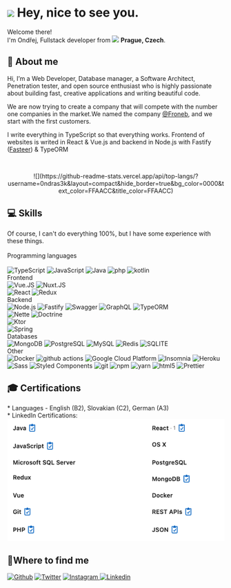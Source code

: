 <h1><img src="https://emojis.slackmojis.com/emojis/images/1531849430/4246/blob-sunglasses.gif?1531849430" width="30"/> Hey, nice to see you.</h1>


<p>Welcome there! </br> I'm Ondřej, Fullstack developer from <img src="https://www.flaticon.com/svg/static/icons/svg/939/939669.svg" width="13"/> <b>Prague, Czech</b>.</p>

<h2>👱 About me</h2>

<p>Hi, I’m a Web Developer, Database manager, a Software Architect, Penetration tester, and open source enthusiast who is highly passionate about building fast, creative applications and writing beautiful code.

We are now trying to create a company that will compete with the number one companies in the market.We named the company [@Froneb](https://froneb.com), and we start with the first customers.

I write everything in TypeScript so that everything works. Frontend of websites is writed in React & Vue.js and backend in Node.js with Fastify ([Fasteer](https://fasteer.js.org/)) & TypeORM

</br>

</p>

<p align="center">
  ![](https://github-readme-stats.vercel.app/api/top-langs/?username=0ndras3k&layout=compact&hide_border=true&bg_color=0000&text_color=FFAACC&title_color=FFAACC)
</p>

<h2>💻 Skills</h2>
<p>
  <a>Of course, I can't do everything 100%, but I have some experience with these things.</a>
  </br>
  </br>
  <a>Programming languages</a>
  </br>
  </br>
    <img alt="TypeScript" src="https://img.shields.io/badge/-TypeScript-007ACC?style=flat-square&logo=typescript&logoColor=white" />
    <img alt="JavaScript" src="https://img.shields.io/badge/-JavaScript-F7B93E?style=flat-square&logo=javascript&logoColor=white" />
    <img alt="Java" src="https://img.shields.io/badge/-Java-CB3837?style=flat-square&logo=java&logoColor=white" />
    <img alt="php" src="https://img.shields.io/badge/-PhP-5849BE?style=flat-square&logo=php&logoColor=white" />
    <img alt="kotlin" src="https://img.shields.io/badge/-Kotlin-000000?style=flat-square&logo=Kotlin&logoColor=white" />
  </br>
  <a>Frontend</a>
  </br>
    <img alt="Vue.JS" src="https://img.shields.io/badge/-Vue.JS-43853d?style=flat-square&logo=vue.js&logoColor=white"/>
    <img alt="Nuxt.JS" src="https://img.shields.io/badge/-Nuxt.JS-43853d?style=flat-square&logo=nuxt.js&logoColor=white"/>
    </br>
    <img alt="React" src="https://img.shields.io/badge/-React-007ACC?style=flat-square&logo=react&logoColor=white"/>
    <img alt="Redux" src="https://img.shields.io/badge/-Redux-5849BE?style=flat-square&logo=redux&logoColor=white"/>
    </br>
    <a>Backend</a>
    </br>
    <img alt="Node.js" src="https://img.shields.io/badge/-Node.js-43853d?style=flat-square&logo=Node.js&logoColor=white" />
    <img alt="Fastify" src="https://img.shields.io/badge/-Fastify-000000?style=flat-square&logo=fastify&logoColor=white" />
    <img alt="Swagger" src="https://img.shields.io/badge/-Swagger-43853d?style=flat-square&logo=swagger&logoColor=white" />
    <img alt="GraphQL" src="https://img.shields.io/badge/-GraphQL-E10098?style=flat-square&logo=graphql&logoColor=white" />
    <img alt="TypeORM" src="https://img.shields.io/badge/-TypeORM-000000?style=flat-square&logo=typeorm&logoColor=white" />
    </br>
    <img alt="Nette" src="https://img.shields.io/badge/-Nette-007ACC?style=flat-square&logo=nette&logoColor=white" />
    <img alt="Doctrine" src="https://img.shields.io/badge/-Doctrine-F7B93E?style=flat-square&logo=Doctrine&logoColor=white" />
    </br>
    <img alt="Ktor" src="https://img.shields.io/badge/-Ktor-000000?style=flat-square&logo=ktor&logoColor=white" />
    </br>
    <img alt="Spring" src="https://img.shields.io/badge/-Spring-43853d?style=flat-square&logo=spring&logoColor=white" />
    </br>
    <a>Databases</a>
    </br>
    <img alt="MongoDB" src="https://img.shields.io/badge/-MongoDB-13aa52?style=flat-square&logo=mongodb&logoColor=white" />
    <img alt="PostgreSQL" src="https://img.shields.io/badge/-PostgreSQL-007ACC?style=flat-square&logo=postgresql&logoColor=white" />
    <img alt="MySQL" src="https://img.shields.io/badge/-MySQL-F7B93E?style=flat-square&logo=mysql&logoColor=white" />
    <img alt="Redis" src="https://img.shields.io/badge/-Redis-CB3837?style=flat-square&logo=redis&logoColor=white" />
    <img alt="SQLITE" src="https://img.shields.io/badge/-SQLITE-000000?style=flat-square&logo=sqlite&logoColor=white" />
    </br>
    <a>Other</a>
    </br>
    <img alt="Docker" src="https://img.shields.io/badge/-Docker-46a2f1?style=flat-square&logo=docker&logoColor=white" />
    <img alt="github actions" src="https://img.shields.io/badge/-Github_Actions-2088FF?style=flat-square&logo=github-actions&logoColor=white" />
    <img alt="Google Cloud Platform" src="https://img.shields.io/badge/-Google_Cloud_Platform-1a73e8?style=flat-square&logo=google-cloud&logoColor=white" />
    <img alt="Insomnia" src="https://img.shields.io/badge/-Insomnia-5849BE?style=flat-square&logo=insomnia&logoColor=white" />
    <img alt="Heroku" src="https://img.shields.io/badge/-Heroku-430098?style=flat-square&logo=heroku&logoColor=white" />
    <img alt="Sass" src="https://img.shields.io/badge/-Sass-CC6699?style=flat-square&logo=sass&logoColor=white" />
    <img alt="Styled Components" src="https://img.shields.io/badge/-Styled_Components-db7092?style=flat-square&logo=styled-components&logoColor=white" />
    <img alt="git" src="https://img.shields.io/badge/-Git-F05032?style=flat-square&logo=git&logoColor=white" />
    <img alt="npm" src="https://img.shields.io/badge/-NPM-CB3837?style=flat-square&logo=npm&logoColor=white" />
    <img alt="yarn" src="https://img.shields.io/badge/-yarn-46a2f1?style=flat-square&logo=yarn&logoColor=white" />
    <img alt="html5" src="https://img.shields.io/badge/-HTML5-E34F26?style=flat-square&logo=html5&logoColor=white" />
    <img alt="Prettier" src="https://img.shields.io/badge/-Prettier-F7B93E?style=flat-square&logo=prettier&logoColor=white" />
</p>
<h2>🎓 Certifications</h2>

<p>
* Languages - English (B2), Slovakian (C2), German (A3)
</br>
* LinkedIn Certifications:
</br>
<img src="https://raw.githubusercontent.com/0ndras3k/0ndras3k/main/linkedin.png">

</p>

<h2>👮Where to find me</h2>
<p><a href="https://github.com/0ndras3k" target="_blank"><img alt="Github" src="https://img.shields.io/badge/GitHub-%2312100E.svg?&style=for-the-badge&logo=Github&logoColor=white" /></a> <a href="https://twitter.com/0ndras3k" target="_blank"><img alt="Twitter" src="https://img.shields.io/badge/twitter-%231DA1F2.svg?&style=for-the-badge&logo=twitter&logoColor=white" /></a> <a href="https://instagram.com/oklapka.tech" target="_blank"><img alt="Instagram" src="https://img.shields.io/badge/instagram-%F0B051.svg?&style=for-the-badge&logo=instagram&logoColor=white" /> <a href="https://www.linkedin.com/in/ond%C5%99ej-klapka-b306591ba/" target="_blank"><img alt="Linkedin" src="https://img.shields.io/badge/linkedin-46a2f1.svg?&style=for-the-badge&logo=linkedin&logoColor=white" /></a>
</p>
